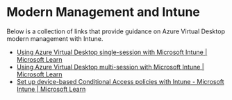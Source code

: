 # Modern Management and Intune
Below is a collection of links that provide guidance on Azure Virtual Desktop modern management with Intune.


- [Using Azure Virtual Desktop single-session with Microsoft Intune | Microsoft Learn](https://learn.microsoft.com/en-us/mem/intune/fundamentals/azure-virtual-desktop)
- [Using Azure Virtual Desktop multi-session with Microsoft Intune | Microsoft Learn](https://learn.microsoft.com/en-us/mem/intune/fundamentals/azure-virtual-desktop-multi-session)
- [Set up device-based Conditional Access policies with Intune - Microsoft Intune | Microsoft Learn ](https://learn.microsoft.com/en-us/mem/intune/protect/create-conditional-access-intune)